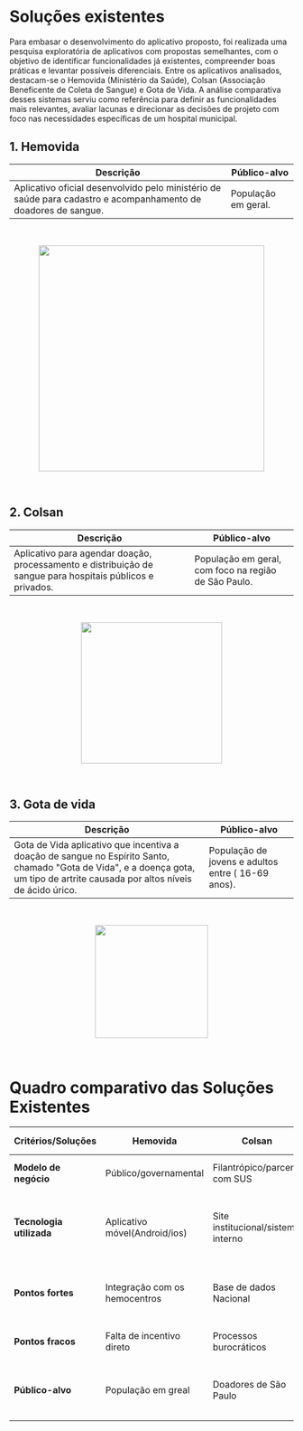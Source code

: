 # Soluções existentes 

Para embasar o desenvolvimento do aplicativo proposto, foi realizada uma pesquisa exploratória de aplicativos com propostas semelhantes, com o objetivo de identificar funcionalidades já existentes, compreender boas práticas e levantar possíveis diferenciais. Entre os aplicativos analisados, destacam-se o Hemovida (Ministério da Saúde), Colsan (Associação Beneficente de Coleta de Sangue) e Gota de Vida. A análise comparativa desses sistemas serviu como referência para definir as funcionalidades mais relevantes, avaliar lacunas e direcionar as decisões de projeto com foco nas necessidades específicas de um hospital municipal.

##  1. Hemovida
|**Descrição**| **Público-alvo**|
|-------------|-----------------|
| Aplicativo oficial desenvolvido pelo ministério de saúde para cadastro e acompanhamento de doadores de sangue.| População em geral.|


<br>
<p align="center"> <img src="https://hemovida.com.br/assets/images/logo.jpg" alt="" width="400" /></p>
<br>

## 2. Colsan
|**Descrição**| **Público-alvo**|
|-------------|-----------------|
| Aplicativo para agendar doação, processamento e distribuição de sangue para hospitais públicos e privados.| População em geral, com foco na região de São Paulo.|
<br>
<p align="center"> <img src="https://play-lh.googleusercontent.com/l9_gYToVoTOqiVf6mVt8igktu_K9TxhhgUc-iYRY5J95Tr2RFTkoK__GyO24PSajKg" alt="" width="250" /></p>
<br>

## 3. Gota de vida
|**Descrição**| **Público-alvo**|
|-------------|-----------------|
| Gota de Vida	aplicativo que incentiva a doação de sangue no Espírito Santo, chamado "Gota de Vida", e a doença gota, um tipo de artrite causada por altos níveis de ácido úrico.| População de jovens e adultos entre ( 16-69 anos).|
<br>
<p align="center"> <img src="https://images.sftcdn.net/images/t_app-icon-m/p/a19dc45f-936f-4dd1-9a73-c1fe1eb692df/4054609115/gota-de-vida-logo" alt="" width="200" /></p>
<br>

# Quadro comparativo das Soluções Existentes

|**Critérios/Soluções**| Hemovida|Colsan|Gota de Vida| Nossa Solução|
|----------------------|---------|------|------------|--------------|
|**Modelo de negócio**|Público/governamental|Filantrópico/parceria com SUS|Público(ligado ao governo do Espirito santo)|Gratuito com foco social|
|**Tecnologia utilizada**|Aplicativo móvel(Android/ios)|Site institucional/sistema interno|Aplicativo(Android/IOS)|Aplicativo móvel com informações sobre doação de sangue|
|**Pontos fortes**|Integração com os hemocentros|Base de dados Nacional|Conscientiza e incentiva a doação de sangue a com notificações e campanhas|Facilidade, motivação, centralização|
|**Pontos fracos**|Falta de incentivo direto|Processos burocráticos|Pode enfrentar resistência de novos usuários|Precisa de base ativa de usuários|
|**Público-alvo**|População em greal|Doadores de São Paulo|Comunidade local|Jovens e adultos engajados com causas sociais|
